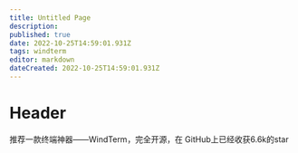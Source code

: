 ```yaml
---
title: Untitled Page
description: 
published: true
date: 2022-10-25T14:59:01.931Z
tags: windterm
editor: markdown
dateCreated: 2022-10-25T14:59:01.931Z
---
```


# Header
推荐一款终端神器——WindTerm，完全开源，在 GitHub上已经收获6.6k的star